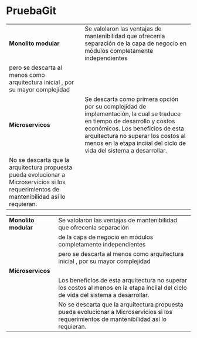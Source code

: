 # PruebaGit
| |  |
| ------------- | ------------- |
| **Monolito modular**  |  Se valolaron las ventajas de mantenibilidad que ofrecenla separación de la capa de negocio en módulos completamente independientes 
                 pero se descarta al menos como arquitectura inicial , por su mayor complejidad   |
| **Microservicos**   | Se descarta como primera opción por su complejidad de implementación, la cual se traduce en tiempo de desarrollo y costos económicos.              Los beneficios de esta arquitectura no superar los costos al menos en la etapa inciial del ciclo de vida del sistema a desarrollar. 
           No se descarta que la arquitectura propuesta pueda evolucionar a Microservicios si los requerimientos de mantenibilidad así lo requieran.    |


| |  |
| ------------- | ------------- |
| **Monolito modular**  |  Se valolaron las ventajas de mantenibilidad que ofrecenla separación|
| |de la capa de negocio en módulos completamente independientes |
|   |               pero se descarta al menos como arquitectura inicial , por su mayor complejidad  | |
| **Microservicos**   | |Se descarta como primera opción por su complejidad de implementación, la cual se traduce en tiempo de desarrollo y costos económicos. |
|  |            Los beneficios de esta arquitectura no superar los costos al menos en la etapa inciial del ciclo de vida del sistema a desarrollar. |
|   |           No se descarta que la arquitectura propuesta pueda evolucionar a Microservicios si los requerimientos de mantenibilidad así lo requieran.   |  |
